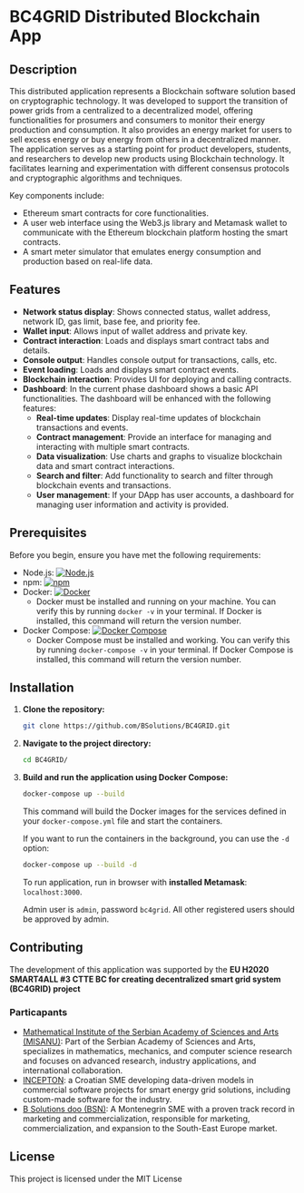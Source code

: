 # BC4GRID Distributed Blockchain App

## Description

This distributed application represents a Blockchain software solution based on cryptographic technology. It was developed to support the transition of power grids from a centralized to a decentralized model, offering functionalities for prosumers and consumers to monitor their energy production and consumption. It also provides an energy market for users to sell excess energy or buy energy from others in a decentralized manner. The application serves as a starting point for product developers, students, and researchers to develop new products using Blockchain technology. It facilitates learning and experimentation with different consensus protocols and cryptographic algorithms and techniques.

Key components include:
 * Ethereum smart contracts for core functionalities.
 * A user web interface using the Web3.js library and Metamask wallet to communicate with the Ethereum blockchain platform hosting the smart contracts.
 * A smart meter simulator that emulates energy consumption and production based on real-life data.

 ## Features

- **Network status display**: Shows connected status, wallet address, network ID, gas limit, base fee, and priority fee.
- **Wallet input**: Allows input of wallet address and private key.
- **Contract interaction**: Loads and displays smart contract tabs and details.
- **Console output**: Handles console output for transactions, calls, etc.
- **Event loading**: Loads and displays smart contract events.
- **Blockchain interaction**: Provides UI for deploying and calling contracts.
- **Dashboard**: In the current phase dashboard shows a basic API functionalities. The dashboard will be enhanced with the following features:
  - **Real-time updates**: Display real-time updates of blockchain transactions and events.
  - **Contract management**: Provide an interface for managing and interacting with multiple smart contracts.
  - **Data visualization**: Use charts and graphs to visualize blockchain data and smart contract interactions.
  - **Search and filter**: Add functionality to search and filter through blockchain events and transactions.
  - **User management**: If your DApp has user accounts,  a dashboard for managing user information and activity is provided.

## Prerequisites

Before you begin, ensure you have met the following requirements:

- Node.js: [![Node.js](https://img.shields.io/badge/Node.js-v14.17.4-green.svg)](https://nodejs.org/)
- npm: [![npm](https://img.shields.io/badge/npm-v6.14.14-blue.svg)](https://www.npmjs.com/)
- Docker: [![Docker](https://img.shields.io/badge/Docker-v20.10.8-blue.svg)](https://www.docker.com/)
  - Docker must be installed and running on your machine. You can verify this by running `docker -v` in your terminal. If Docker is installed, this command will return the version number.
- Docker Compose: [![Docker Compose](https://img.shields.io/badge/Docker%20Compose-v1.29.2-blue.svg)](https://docs.docker.com/compose/)
  - Docker Compose must be installed and working. You can verify this by running `docker-compose -v` in your terminal. If Docker Compose is installed, this command will return the version number.

## Installation

1. **Clone the repository:**

    ```bash
    git clone https://github.com/BSolutions/BC4GRID.git
    ```

2. **Navigate to the project directory:**

    ```bash
    cd BC4GRID/
    ```

3. **Build and run the application using Docker Compose:**

    ```bash
    docker-compose up --build
    ```

    This command will build the Docker images for the services defined in your `docker-compose.yml` file and start the containers.

    If you want to run the containers in the background, you can use the `-d` option:

    ```bash
    docker-compose up --build -d
    ```

    To run application, run in browser with **installed Metamask**: `localhost:3000`.

    Admin user is `admin`, password `bc4grid`. All other registered users should be approved by admin. 
    
## Contributing

The development of this application was supported by the **EU H2020 SMART4ALL #3 CTTE BC for creating decentralized smart grid system (BC4GRID) project**

### Particapants
 * [Mathematical Institute of the Serbian Academy of Sciences and Arts (MISANU)](https://www.mi.sanu.ac.rs/): 
Part of the Serbian Academy of Sciences and Arts, specializes in mathematics, mechanics, and computer science research and focuses on advanced research, industry applications, and international collaboration.
 * [INCEPTON](incepton.hr): a Croatian SME developing data-driven models in commercial software projects for smart energy grid solutions, including custom-made software for the industry.
 * [B Solutions doo (BSN)](https://www.b-solutions.me/): 
 A Montenegrin SME with a proven track record in marketing and commercialization, responsible for marketing, commercialization, and expansion to the South-East Europe market.

## License
This project is licensed under the MIT License